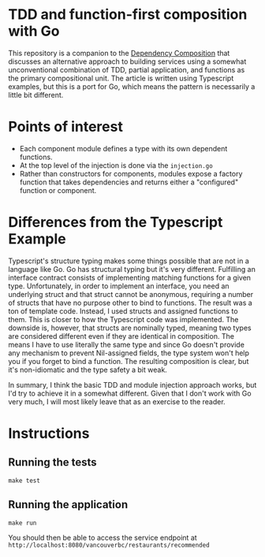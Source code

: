 # TDD and function-first composition with Go

This repository is a companion to the
[Dependency Composition](https://martinfowler.com/articles/dependency-composition.html)
that discusses an alternative approach to building services using a somewhat unconventional combination of TDD,
partial application, and functions as the primary compositional unit. The article is written using Typescript
examples, but this is a port for Go, which means the pattern is necessarily a little bit different.

# Points of interest

- Each component module defines a type with its own dependent functions.
- At the top level of the injection is done via the `injection.go`
- Rather than constructors for components, modules expose a factory function that takes dependencies and
  returns either a "configured" function or component.

# Differences from the Typescript Example

Typescript's structure typing makes some things possible that are not in a language like Go. Go has structural typing but 
it's very different. Fulfilling an interface contract consists of implementing matching functions for a given type. 
Unfortunately, in order to implement an interface, you need an underlying struct and that struct cannot be anonymous, 
requiring a number of structs that have no purpose other to bind to functions. The result was a ton of template code.
Instead, I used structs and assigned functions to them. This is closer to how the Typescript code was implemented. The 
downside is, however, that structs are nominally typed, meaning two types are considered different even if they are 
identical in composition. The means I have to use literally the same type and since Go doesn't provide any mechanism to 
prevent Nil-assigned fields, the type system won't help you if you forget to bind a function. The resulting composition
is clear, but it's non-idiomatic and the type safety a bit weak.

In summary, I think the basic TDD and module injection approach works, but I'd try to achieve it in a somewhat different.
Given that I don't work with Go very much, I will most likely leave that as an exercise to the reader.

# Instructions

## Running the tests

    make test

## Running the application

    make run

You should then be able to access the service endpoint at `http://localhost:8080/vancouverbc/restaurants/recommended`


